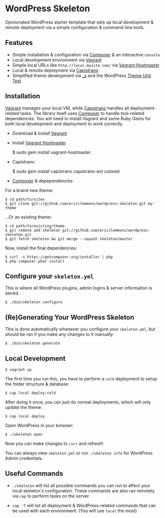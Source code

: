WordPress Skeleton
==================

Opinionated WordPress starter template that sets up local development
& remote deployment via a simple configuration & command-line tools.


Features
--------

* Simple installation & configuration via [Composer][2] & an interactive `console`
* Local development environment via [Vagrant][1]
* Simple local URLs like `http://local.mysite.com/` via [Vagrant Hostmaster][6]
* Local & remote deployment via [Capistrano][4]
* Simplified theme development via [_s][3] and the WordPress [Theme Unit Test][8]


Installation
------------

[Vagrant][1] manages your local VM, while [Capistrano][4] handles all deployment-related
tasks.  The library itself uses [Composer][2] to handle tool-related dependencies.
You will need to install Vagrant and some Ruby Gems for both local development
and deployment to work correctly.

* Download & Install [Vagrant][1]
* Install [Vagrant Hostmaster][6]

    $ sudo gem install vagrant-hostmaster

* Capistrano

    $ sudo gem install capistrano capistrano-ext colored

* [Composer][2] & depependencies

For a brand new theme:

    $ cd path/to/sites
    $ git clone git://github.com/ericclemmons/wordpress-skeleton.git my-theme

...Or an existing theme:

    $ cd path/to/existing/theme
    $ git remote add skeleton git://github.com/ericclemmons/wordpress-skeleton.git
    $ git fetch skeleton && git merge --squash skeleton/master

Now, install the final dependencies:

    $ curl -s https://getcomposer.org/installer | php
    $ php composer.phar install


Configure your `skeleton.yml`
-----------------------------

This is where all WordPress plugins, admin logins & server information is stored.

    $ ./bin/skeleton configure


(Re)Generating Your WordPress Skeleton
--------------------------------------

This is done automatically whenever you configure your `skeleton.yml`, but should
be ran if you make any changes to it manually:

    $ ./bin/skeleton generate


Local Development
-----------------

    $ vagrant up

The first time you run this, you have to perform a `cold` deployment to setup
the folder structure & database:

    $ cap local deploy:cold

After doing it once, you can just do normal deployments, which will only update the theme:

    $ cap local deploy

Open WordPress in your browser:

    $ ./skeleton open

Now you can make changes to `/src` and refresh!

You can always view `skeleton.yml` or run `./skeleton info` for WordPress Admin credentials.


Useful Commands
---------------

- `./skeleton` will list all possible commands you can run to affect your local
  skeleton's configuration.  These commands are also ran remotely via `cap` to
  perform tasks on the server.

- `cap -T` will list all deployment & WordPress-related commands that can be used
  with each environment.  (You will use `local` the most)


[1]: http://downloads.vagrantup.com/
[2]: http://getcomposer.org/
[3]: http://underscores.me/
[4]: http://capistranorb.com/
[5]: http://github.com/WordPress/WordPress
[6]: http://github.com/mosaicxm/vagrant-hostmaster
[8]: http://codex.wordpress.org/Theme_Unit_Test
